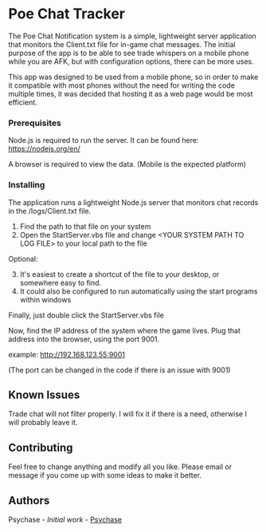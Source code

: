 # Poe Chat Tracker
The Poe Chat Notification system is a simple, lightweight server application that monitors the Client.txt file for 
in-game chat messages. The initial purpose of the app is to be able to see trade whispers on a mobile phone while 
you are AFK, but with configuration options, there can be more uses. 

This app was designed to be used from a mobile phone, so in order to make it compatible with most phones without 
the need for writing the code multiple times, it was decided that hosting it as a web page would be most efficient. 

### Prerequisites

Node.js is required to run the server. 
It can be found here: https://nodejs.org/en/

A browser is required to view the data. (Mobile is the expected platform)

### Installing

The application runs a lightweight Node.js server that monitors chat records in the <game root dir>/logs/Client.txt file. 
1. Find the path to that file on your system
2. Open the StartServer.vbs file and change \<YOUR SYSTEM PATH TO LOG FILE\> to your local path to the file

Optional:

3. It's easiest to create a shortcut of the file to your desktop, or somewhere easy to find. 
4. It could also be configured to run automatically using the start programs within windows

Finally, just double click the StartServer.vbs file 

Now, find the IP address of the system where the game lives. Plug that address into the browser, using the port 9001. 

example: http://192.168.123.55:9001

(The port can be changed in the code if there is an issue with 9001)

## Known Issues

Trade chat will not filter properly. I will fix it if there is a need, otherwise I will probably leave it.

## Contributing

Feel free to change anything and modify all you like. Please email or message if you come up with some ideas to make it better. 

## Authors

Psychase - *Initial work* - [Psychase](https://github.com/furykid)
